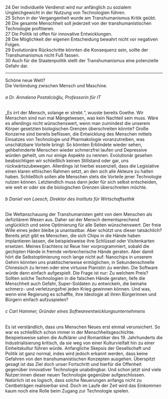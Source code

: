 24 Der individuelle Verdienst wird nur anfänglich zu sozialem Ungleichgewicht in der Nutzung von Technologien führen.  
25 Schon in der Vergangenheit wurde am Transhumanismus Kritik geübt.  
26 Die gesamte Menschheit soll jederzeit von der transhumanistischen Technologie profitieren.  
27 Die Politik ist offen für innovative Entwicklungen.  
28 Die Möglichkeit der eigenen Entscheidung bewahrt nicht vor negativen Folgen.  
29 Evolutionäre Rückschritte könnten die Konsequenz sein, sollte der Transhumanismus nicht Fuß fassen.  
30 Auch für die Staatenpolitik stellt der Transhumanismus eine potenzielle Gefahr dar.

---

Schöne neue Welt?  
Die Verbindung zwischen Mensch und Maschine.

###### a Dr. Annalena Postalcioğlu, Professorin für IT  
„Es irrt der Mensch, solange er strebt.“, wusste bereits Goethe. Wir Menschen sind nun mal Mängelwesen, was kein Nachteil sein muss. Wäre es allerdings nicht wünschenswert, wenn man zumindest die unserem Körper gesetzten biologischen Grenzen überschreiten könnte? Große Konzerne sind bereits beflissen, die Entwicklung des Menschen mittels Einsatzes von Technologie und Pharmakologie voranzutreiben, was unschätzbare Vorteile bringt: So könnten Erblindete wieder sehen, gehbehinderte Menschen wieder schmerzfrei laufen und Depressive würden geheilt, um nur einige Aspekte zu nennen. Evolutionär gesehen beabsichtigen wir schließlich keinen Stillstand oder gar, uns rückwärtszubewegen. Allerdings ist hierbei essenziell, dass die Legislative einen klaren ethischen Rahmen setzt, an den sich alle Akteure zu halten haben. Schließlich sollen alle Menschen stets die Vorteile jener Technologie nutzen können. Letztendlich muss dann jeder für sich selbst entscheiden, wie weit er oder sie die biologischen Grenzen überschreiten möchte.

###### b Daniel von Loesch, Direktor des Instituts für Wirtschaftsethik  
Die Weltanschauung der Transhumanisten geht von dem Menschen als defizitärem Wesen aus. Daher sei der Mensch dementsprechend unglücklich und seine Optimierung für alle Seiten wünschenswert. Der freie Wille eines jeden bleibe ja unantastbar. Aber schützt uns dieser tatsächlich? Bereits jetzt gibt es Menschen, die sich Chips in die Hände haben implantieren lassen, die beispielsweise ihre Schlüssel oder Visitenkarten ersetzen. Meines Erachtens ist Reue hier vorprogrammiert, sobald die gechipten Hände in fremde verbrecherische Hände geraten. Aber damit hört die Selbstoptimierung noch lange nicht auf: Nanochips in unserem Gehirn könnten uns praktischerweise ermöglichen, in Sekundenschnelle Chinesisch zu lernen oder eine virtuose Pianistin zu werden. Die Software würde dann einfach aufgespielt. Die Frage ist nur: Zu welchem Preis? Sollten solche Technologien in die falschen Hände geraten, liefe die Menschheit auch Gefahr, Super-Soldaten zu entwickeln, die beinahe schmerz- und verletzungsfrei jeden Krieg gewinnen können. Und was, wenn eine Regierung es schaffte, ihre Ideologie all ihren Bürgerinnen und Bürgern einfach aufzuspielen?

###### c Carl Hammer, Gründer eines Softwareentwicklungsunternehmens  
Es ist verständlich, dass uns Menschen Neues erst einmal verunsichert. So war es schließlich schon immer in der Menschheitsgeschichte. Beispielsweise sahen die Aufklärer und Romantiker des 19. Jahrhunderts die Industrialisierung kritisch, da sie weg von einer Kulturvielfalt hin zu einer Einheitskultur führen würde. Anfangliche Skepsis der Gesellschaft und Politik ist ganz normal, indes wird jedoch erkannt werden, dass keine Gefahren von den transhumanistischen Konzepten ausgehen. Überspitzt gesagt ist das Ziel doch unser Fortschritt und hierfür die Offenheit gegenüber innovativer Technologie unabdingbar. Und schon jetzt sind viele Nutzer:innen dieser neuen Technologie gegenüber aufgeschlossen. Natürlich ist es logisch, dass solche Neuerungen anfangs nicht zu Centbeträgen realisierbar sind. Doch im Laufe der Zeit wird das Einkommen kaum noch eine Rolle beim Zugang zur Technologie spielen.